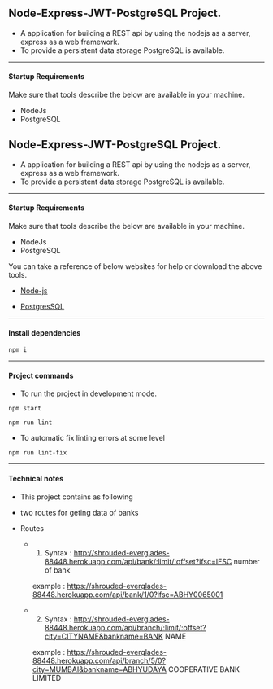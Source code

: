 ## Node-Express-JWT-PostgreSQL Project.
- A application for building a REST api by using the nodejs as a server, express as a web framework.
- To provide a persistent data storage PostgreSQL is available.  

---
#### Startup Requirements
Make sure that tools describe the below are available in your machine.
- NodeJs
- PostgreSQL

## Node-Express-JWT-PostgreSQL Project.
- A application for building a REST api by using the nodejs as a server, express as a web framework.
- To provide a persistent data storage PostgreSQL is available.  

---
#### Startup Requirements
Make sure that tools describe the below are available in your machine.
- NodeJs
- PostgreSQL

You can take a reference of below websites for help or download the above tools. 

- [Node-js](https://nodejs.org/en/download/package-manager/)

- [PostgresSQL](https://www.postgresql.org/)


---
#### Install dependencies
```
npm i
```
---
#### Project commands

- To run the project in development mode.
```
npm start

npm run lint
```
- To automatic fix linting errors at some level
```
npm run lint-fix
```
---
#### Technical notes

- This project contains as following

- two routes for geting data of banks

- Routes
    - 1) Syntax : http://shrouded-everglades-88448.herokuapp.com/api/bank/:limit/:offset?ifsc=IFSC number of bank

        example : https://shrouded-everglades-88448.herokuapp.com/api/bank/1/0?ifsc=ABHY0065001

    - 2) Syntax : http://shrouded-everglades-88448.herokuapp.com/api/branch/:limit/:offset?city=CITYNAME&bankname=BANK NAME

        example : https://shrouded-everglades-88448.herokuapp.com/api/branch/5/0?city=MUMBAI&bankname=ABHYUDAYA COOPERATIVE BANK LIMITED

